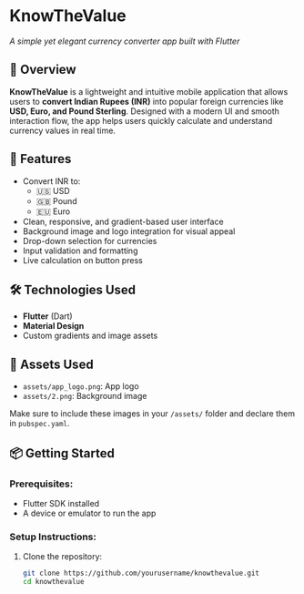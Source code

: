# KnowTheValue 
*A simple yet elegant currency converter app built with Flutter*

## 📱 Overview
**KnowTheValue** is a lightweight and intuitive mobile application that allows users to **convert Indian Rupees (INR)** into popular foreign currencies like **USD, Euro, and Pound Sterling**. Designed with a modern UI and smooth interaction flow, the app helps users quickly calculate and understand currency values in real time.

## 🚀 Features
- Convert INR to:
  - 🇺🇸 USD
  - 🇬🇧 Pound
  - 🇪🇺 Euro
- Clean, responsive, and gradient-based user interface
- Background image and logo integration for visual appeal
- Drop-down selection for currencies
- Input validation and formatting
- Live calculation on button press

## 🛠️ Technologies Used
- **Flutter** (Dart)
- **Material Design**
- Custom gradients and image assets

## 📂 Assets Used
- `assets/app_logo.png`: App logo  
- `assets/2.png`: Background image

Make sure to include these images in your `/assets/` folder and declare them in `pubspec.yaml`.

## 📦 Getting Started
### Prerequisites:
- Flutter SDK installed
- A device or emulator to run the app

### Setup Instructions:
1. Clone the repository:
   ```bash
   git clone https://github.com/yourusername/knowthevalue.git
   cd knowthevalue
